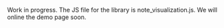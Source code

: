 Work in progress. The JS file for the library is note_visualization.js. We will online the demo page soon.